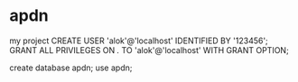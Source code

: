 # apdn
my project
CREATE USER 'alok'@'localhost' IDENTIFIED BY '123456';
GRANT ALL PRIVILEGES ON *.* TO 'alok'@'localhost' WITH GRANT OPTION;

create database apdn;
use apdn;
